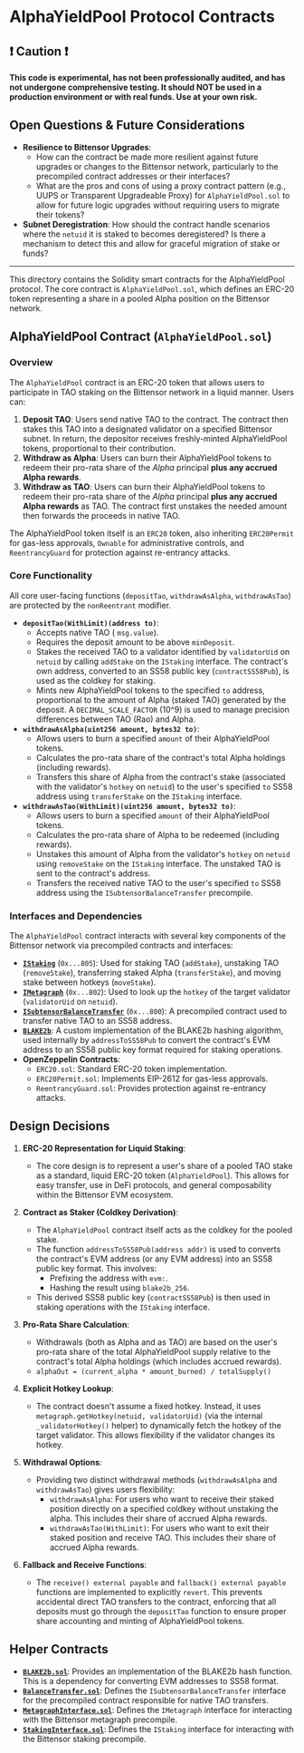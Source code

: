 # AlphaYieldPool Protocol Contracts

## ❗ Caution ❗

**This code is experimental, has not been professionally audited, and has not undergone comprehensive testing. It should NOT be used in a production environment or with real funds. Use at your own risk.**

## Open Questions & Future Considerations

*   **Resilience to Bittensor Upgrades**:
    *   How can the contract be made more resilient against future upgrades or changes to the Bittensor network, particularly to the precompiled contract addresses or their interfaces?
    *   What are the pros and cons of using a proxy contract pattern (e.g., UUPS or Transparent Upgradeable Proxy) for `AlphaYieldPool.sol` to allow for future logic upgrades without requiring users to migrate their tokens?
*   **Subnet Deregistration**: How should the contract handle scenarios where the `netuid` it is staked to becomes deregistered? Is there a mechanism to detect this and allow for graceful migration of stake or funds?

---

This directory contains the Solidity smart contracts for the AlphaYieldPool protocol. The core contract is `AlphaYieldPool.sol`, which defines an ERC-20 token representing a share in a pooled Alpha position on the Bittensor network.

## AlphaYieldPool Contract (`AlphaYieldPool.sol`)

### Overview

The `AlphaYieldPool` contract is an ERC-20 token that allows users to participate in TAO staking on the Bittensor network in a liquid manner. Users can:

1.  **Deposit TAO**: Users send native TAO to the contract. The contract then stakes this TAO into a designated validator on a specified Bittensor subnet. In return, the depositor receives freshly-minted AlphaYieldPool tokens, proportional to their contribution.
2.  **Withdraw as Alpha**: Users can burn their AlphaYieldPool tokens to redeem their pro-rata share of the *Alpha* principal **plus any accrued Alpha rewards**.
3.  **Withdraw as TAO**: Users can burn their AlphaYieldPool tokens to redeem their pro-rata share
    of the *Alpha* principal **plus any accrued Alpha rewards** as TAO. The contract first
    unstakes the needed amount then forwards the proceeds in native TAO.

The AlphaYieldPool token itself is an `ERC20` token, also inheriting `ERC20Permit` for gas-less approvals, `Ownable` for administrative controls, and `ReentrancyGuard` for protection against re-entrancy attacks.

### Core Functionality

All core user-facing functions (`depositTao`, `withdrawAsAlpha`, `withdrawAsTao`) are protected by the `nonReentrant` modifier.

*   **`depositTao(WithLimit)(address to)`**:
    *   Accepts native TAO ( `msg.value`).
    *   Requires the deposit amount to be above `minDeposit`.
    *   Stakes the received TAO to a validator identified by `validatorUid` on `netuid` by calling `addStake` on the `IStaking` interface. The contract's own address, converted to an SS58 public key (`contractSS58Pub`), is used as the coldkey for staking.
    *   Mints new AlphaYieldPool tokens to the specified `to` address, proportional to the amount of Alpha (staked TAO) generated by the deposit. A `DECIMAL_SCALE_FACTOR` (10^9) is used to manage precision differences between TAO (Rao) and Alpha.
*   **`withdrawAsAlpha(uint256 amount, bytes32 to)`**:
    *   Allows users to burn a specified `amount` of their AlphaYieldPool tokens.
    *   Calculates the pro-rata share of the contract's total Alpha holdings (including rewards).
    *   Transfers this share of Alpha from the contract's stake (associated with the validator's `hotkey` on `netuid`) to the user's specified `to` SS58 address using `transferStake` on the `IStaking` interface.
*   **`withdrawAsTao(WithLimit)(uint256 amount, bytes32 to)`**:
    *   Allows users to burn a specified `amount` of their AlphaYieldPool tokens.
    *   Calculates the pro-rata share of Alpha to be redeemed (including rewards).
    *   Unstakes this amount of Alpha from the validator's `hotkey` on `netuid` using `removeStake` on the `IStaking` interface. The unstaked TAO is sent to the contract's address.
    *   Transfers the received native TAO to the user's specified `to` SS58 address using the `ISubtensorBalanceTransfer` precompile.

### Interfaces and Dependencies

The `AlphaYieldPool` contract interacts with several key components of the Bittensor network via precompiled contracts and interfaces:

*   **[`IStaking`](contracts/StakingInterface.sol:6)** (`0x...805`): Used for staking TAO (`addStake`), unstaking TAO (`removeStake`), transferring staked Alpha (`transferStake`), and moving stake between hotkeys (`moveStake`).
*   **[`IMetagraph`](contracts/MetagraphInterface.sol:15)** (`0x...802`): Used to look up the `hotkey` of the target validator (`validatorUid` on `netuid`).
*   **[`ISubtensorBalanceTransfer`](contracts/BalanceTransfer.sol:6)** (`0x...800`): A precompiled contract used to transfer native TAO to an SS58 address.
*   **[`BLAKE2b`](contracts/BLAKE2b.sol:34)**: A custom implementation of the BLAKE2b hashing algorithm, used internally by `addressToSS58Pub` to convert the contract's EVM address to an SS58 public key format required for staking operations.
*   **OpenZeppelin Contracts**:
    *   `ERC20.sol`: Standard ERC-20 token implementation.
    *   `ERC20Permit.sol`: Implements EIP-2612 for gas-less approvals.
    *   `ReentrancyGuard.sol`: Provides protection against re-entrancy attacks.

## Design Decisions

1.  **ERC-20 Representation for Liquid Staking**:
    *   The core design is to represent a user's share of a pooled TAO stake as a standard,
        liquid ERC-20 token (`AlphaYieldPool`). This allows for easy transfer, use in DeFi
        protocols, and general composability within the Bittensor EVM ecosystem.

3.  **Contract as Staker (Coldkey Derivation)**:
    *   The `AlphaYieldPool` contract itself acts as the coldkey for the pooled stake.
    *   The function `addressToSS58Pub(address addr)` is used to converts the contract's EVM address (or any EVM address) into an SS58 public key format. This involves:
        *   Prefixing the address with `evm:`.
        *   Hashing the result using `blake2b_256`.
    *   This derived SS58 public key (`contractSS58Pub`) is then used in staking operations with the `IStaking` interface.

3.  **Pro-Rata Share Calculation**:
    *   Withdrawals (both as Alpha and as TAO) are based on the user's pro-rata share of the total AlphaYieldPool supply relative to the contract's total Alpha holdings (which includes accrued rewards).
    *   `alphaOut = (current_alpha * amount_burned) / totalSupply()`

4.  **Explicit Hotkey Lookup**:
    *   The contract doesn't assume a fixed hotkey. Instead, it uses `metagraph.getHotkey(netuid, validatorUid)` (via the internal `_validatorHotkey()` helper) to dynamically fetch the hotkey of the target validator. This allows flexibility if the validator changes its hotkey.

5.  **Withdrawal Options**:
    *   Providing two distinct withdrawal methods (`withdrawAsAlpha` and `withdrawAsTao`) gives users flexibility:
        *   `withdrawAsAlpha`: For users who want to receive their staked position directly on
            a specified coldkey without unstaking the alpha. This includes their share of accrued
            Alpha rewards.
        *   `withdrawAsTao(WithLimit)`: For users who want to exit their staked position and receive TAO. This includes their share of accrued Alpha rewards.

7. **Fallback and Receive Functions**:
    *   The `receive() external payable` and `fallback() external payable` functions are implemented to explicitly `revert`. This prevents accidental direct TAO transfers to the contract, enforcing that all deposits must go through the `depositTao` function to ensure proper share accounting and minting of AlphaYieldPool tokens.

## Helper Contracts

*   **[`BLAKE2b.sol`](contracts/BLAKE2b.sol:1)**: Provides an implementation of the BLAKE2b hash function. This is a dependency for converting EVM addresses to SS58 format.
*   **[`BalanceTransfer.sol`](contracts/BalanceTransfer.sol:1)**: Defines the `ISubtensorBalanceTransfer` interface for the precompiled contract responsible for native TAO transfers.
*   **[`MetagraphInterface.sol`](contracts/MetagraphInterface.sol:1)**: Defines the `IMetagraph` interface for interacting with the Bittensor metagraph precompile.
*   **[`StakingInterface.sol`](contracts/StakingInterface.sol:1)**: Defines the `IStaking` interface for interacting with the Bittensor staking precompile.